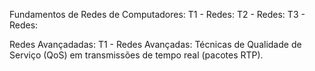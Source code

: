 Fundamentos de Redes de Computadores:
  T1 - Redes: 
  T2 - Redes:
  T3 - Redes:

Redes Avançadadas:
  T1 - Redes Avançadas: Técnicas de Qualidade de Serviço (QoS) em transmissões de tempo real (pacotes RTP).
